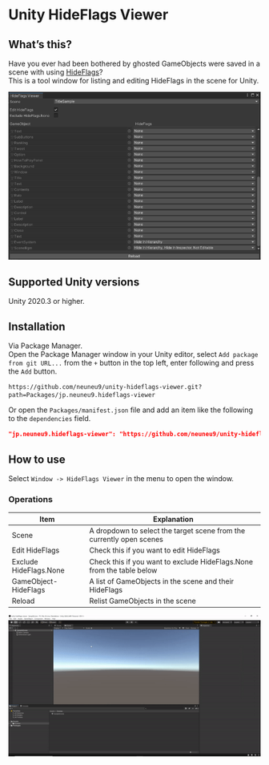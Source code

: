 # Unity HideFlags Viewer

## What’s this?

Have you ever had been bothered by ghosted GameObjects were saved in a scene with using [HideFlags](https://docs.unity3d.com/ScriptReference/Object-hideFlags.html)?  
This is a tool window for listing and editing HideFlags in the scene for Unity.  

![eye-catching](https://github.com/neuneu9/unity-hideflags-viewer/blob/images/eye-catching.png)  

## Supported Unity versions

Unity 2020.3 or higher.  

## Installation

Via Package Manager.  
Open the Package Manager window in your Unity editor, select `Add package from git URL...` from the `+` button in the top left, enter following and press the `Add` button.  

```text
https://github.com/neuneu9/unity-hideflags-viewer.git?path=Packages/jp.neuneu9.hideflags-viewer
```

Or open the `Packages/manifest.json` file and add an item like the following to the `dependencies` field.  

```json
"jp.neuneu9.hideflags-viewer": "https://github.com/neuneu9/unity-hideflags-viewer.git?path=Packages/jp.neuneu9.hideflags-viewer",
```

## How to use

Select `Window -> HideFlags Viewer` in the menu to open the window.  

### Operations

| Item | Explanation |
| - | - |
| Scene | A dropdown to select the target scene from the currently open scenes |
| Edit HideFlags | Check this if you want to edit HideFlags |
| Exclude HideFlags.None | Check this if you want to exclude HideFlags.None from the table below |
| GameObject-HideFlags | A list of GameObjects in the scene and their HideFlags |
| Reload | Relist GameObjects in the scene |

![demo](https://github.com/neuneu9/unity-hideflags-viewer/blob/images/demo.gif)  

